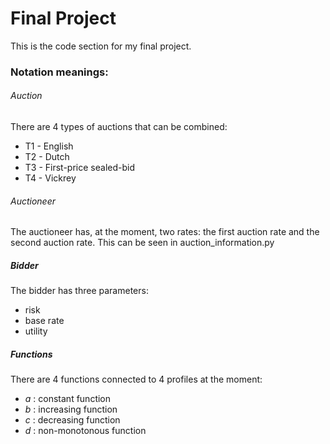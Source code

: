 # Final Project

This is the code section for my final project.

### Notation meanings:

###### Auction
There are 4 types of auctions that can be combined:
- T1 - English
- T2 - Dutch
- T3 - First-price sealed-bid
- T4 - Vickrey

###### Auctioneer
The auctioneer has, at the moment, two rates: the first auction rate and the second auction rate. This can be seen in auction_information.py

##### Bidder
The bidder has three parameters:
- risk
- base rate
- utility

##### Functions
There are 4 functions connected to 4 profiles at the moment:
- *a* : constant function
- *b* : increasing function
- *c* : decreasing function
- *d* : non-monotonous function